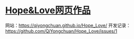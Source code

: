 # [Hope&Love网页作品](https://github.com/QiYongchuan/MyGitBlog/issues/47)

网站：https://qiyongchuan.github.io/Hope_Love/
开发记录：https://github.com/QiYongchuan/Hope_Love/issues/1
